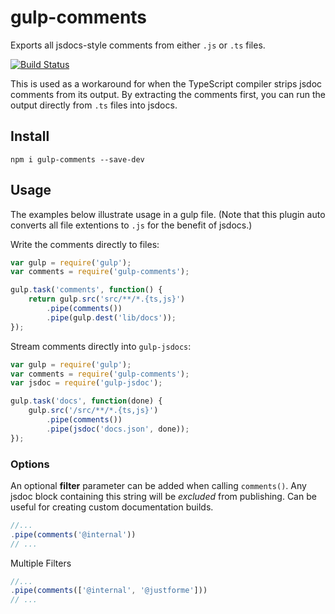 # gulp-comments

Exports all jsdocs-style comments from either `.js` or `.ts` files. 

[![Build Status](https://travis-ci.org/jiborobot/gulp-comments.svg?branch=master)](https://travis-ci.org/jiborobot/gulp-comments)

This is used as a workaround for when the TypeScript compiler strips jsdoc comments from its output. By extracting the comments first, you can run the output directly from `.ts` files into jsdocs.

## Install

```
npm i gulp-comments --save-dev
```

## Usage

The examples below illustrate usage in a gulp file. (Note that this plugin auto converts all file extentions to `.js`
for the benefit of jsdocs.)

Write the comments directly to files:

```js
var gulp = require('gulp');
var comments = require('gulp-comments');

gulp.task('comments', function() {
    return gulp.src('src/**/*.{ts,js}')
        .pipe(comments())
        .pipe(gulp.dest('lib/docs'));
});
```

Stream comments directly into `gulp-jsdocs`:

```js
var gulp = require('gulp');
var comments = require('gulp-comments');
var jsdoc = require('gulp-jsdoc');

gulp.task('docs', function(done) {
    gulp.src('/src/**/*.{ts,js}')
        .pipe(comments())
        .pipe(jsdoc('docs.json', done));
});
```
### Options

An optional **filter** parameter can be added when calling `comments()`. Any jsdoc block containing this string will be _excluded_ from publishing. Can be useful for creating custom documentation builds.

```js
//...
.pipe(comments('@internal'))
// ...
```

Multiple Filters

```js
//...
.pipe(comments(['@internal', '@justforme']))
// ...
```